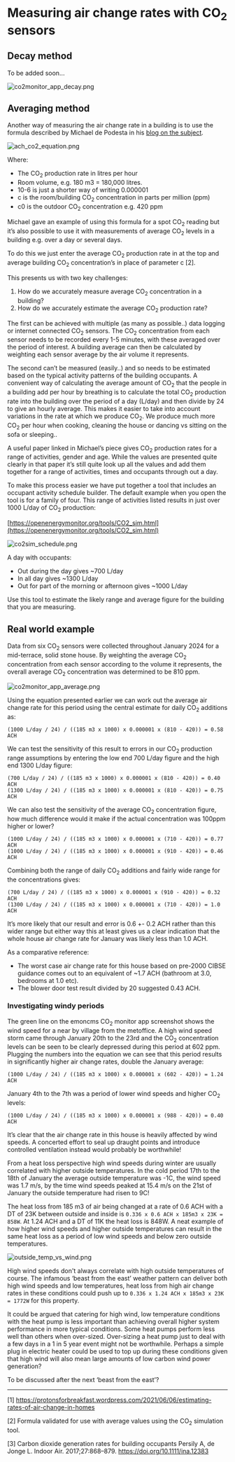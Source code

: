 # Measuring air change rates with CO<sub>2</sub> sensors

## Decay method

To be added soon...

![co2monitor_app_decay.png](img/co2monitor_app_decay.png)

## Averaging method

Another way of measuring the air change rate in a building is to use the formula described by Michael de Podesta in his [blog on the subject](https://protonsforbreakfast.wordpress.com/2021/06/06/estimating-rates-of-air-change-in-homes).

![ach_co2_equation.png](img/ach_co2_equation.png)

Where:

- The CO<sub>2</sub> production rate in litres per hour
- Room volume, e.g. 180 m3 = 180,000 litres.
- 10-6 is just a shorter way of writing 0.000001
- c is the room/building CO<sub>2</sub> concentration in parts per million (ppm)
- c0 is the outdoor CO<sub>2</sub> concentration e.g. 420 ppm

Michael gave an example of using this formula for a spot CO<sub>2</sub> reading but it’s also possible to use it with measurements of average CO<sub>2</sub> levels in a building e.g. over a day or several days. 

To do this we just enter the average CO<sub>2</sub> production rate in at the top and average building CO<sub>2</sub> concentration’s in place of parameter c [2]. 

This presents us with two key challenges:

1. How do we accurately measure average  CO<sub>2</sub> concentration in a building?
2. How do we accurately estimate the average CO<sub>2</sub> production rate?

The first can be achieved with multiple (as many as possible..) data logging or internet connected CO<sub>2</sub> sensors. The  CO<sub>2</sub> concentration from each sensor needs to be recorded every 1-5 minutes, with these averaged over the period of interest. A building average can then be calculated by weighting each sensor average by the air volume it represents.

The second can’t be measured (easily..) and so needs to be estimated based on the typical activity patterns of the building occupants. A convenient way of calculating the average amount of CO<sub>2</sub> that the people in a building add per hour by breathing is to calculate the total  CO<sub>2</sub> production rate into the building over the period of a day (L/day) and then divide by 24 to give an hourly average. This makes it easier to take into account variations in the rate at which we produce CO<sub>2</sub>. We produce much more CO<sub>2</sub> per hour when cooking, cleaning the house or dancing vs sitting on the sofa or sleeping..

A useful paper linked in Michael’s piece gives CO<sub>2</sub> production rates for a range of activities, gender and age. While the values are presented quite clearly in that paper it’s still quite look up all the values and add them together for a range of activities, times and occupants through out a day.

To make this process easier we have put together a tool that includes an occupant activity schedule builder. The default example when you open the tool is for a family of four. This range of activities listed results in just over 1000 L/day of CO<sub>2</sub> production: 

[https://openenergymonitor.org/tools/CO2_sim.html](https://openenergymonitor.org/tools/CO2_sim.html)

![co2sim_schedule.png](img/co2sim_schedule.png)

A day with occupants:

- Out during the day gives ~700 L/day
- In all day gives ~1300 L/day
- Out for part of the morning or afternoon gives ~1000 L/day

Use this tool to estimate the likely range and average figure for the building that you are measuring.


## Real world example

Data from six CO<sub>2</sub> sensors were collected throughout January 2024 for a mid-terrace, solid stone house. By weighting the average CO<sub>2</sub> concentration from each sensor according to the volume it represents, the overall average CO<sub>2</sub> concentration was determined to be 810 ppm.

![co2monitor_app_average.png](img/co2monitor_app_average.png)

Using the equation presented earlier we can work out the average air change rate for this period using the central estimate for daily CO<sub>2</sub> additions as:

    (1000 L/day / 24) / ((185 m3 x 1000) x 0.000001 x (810 - 420)) = 0.58 ACH

We can test the sensitivity of this result to errors in our CO<sub>2</sub> production range assumptions by entering the low end 700 L/day figure and the high end 1300 L/day figure:

    (700 L/day / 24) / ((185 m3 x 1000) x 0.000001 x (810 - 420)) = 0.40 ACH
    (1300 L/day / 24) / ((185 m3 x 1000) x 0.000001 x (810 - 420)) = 0.75 ACH

We can also test the sensitivity of the average CO<sub>2</sub> concentration figure, how much difference would it make if the actual concentration was 100ppm higher or lower?

    (1000 L/day / 24) / ((185 m3 x 1000) x 0.000001 x (710 - 420)) = 0.77 ACH
    (1000 L/day / 24) / ((185 m3 x 1000) x 0.000001 x (910 - 420)) = 0.46 ACH

Combining both the range of daily CO<sub>2</sub> additions and fairly wide range for the concentrations gives: 

    (700 L/day / 24) / ((185 m3 x 1000) x 0.000001 x (910 - 420)) = 0.32 ACH
    (1300 L/day / 24) / ((185 m3 x 1000) x 0.000001 x (710 - 420)) = 1.0 ACH

It’s more likely that our result and error is 0.6 +- 0.2 ACH rather than this wider range but either way this at least gives us a clear indication that the whole house air change rate for January was likely less than 1.0 ACH.

As a comparative reference: 

- The worst case air change rate for this house based on pre-2000 CIBSE guidance comes out to an equivalent of ~1.7 ACH (bathroom at 3.0, bedrooms at 1.0 etc). 
- The blower door test result divided by 20 suggested 0.43 ACH.

### Investigating windy periods

The green line on the emoncms CO<sub>2</sub> monitor app screenshot shows the wind speed for a near by village from the metoffice. A high wind speed storm came through January 20th to the 23rd and the CO<sub>2</sub> concentration levels can be seen to be clearly depressed during this period at 602 ppm. Plugging the numbers into the equation we can see that this period results in significantly higher air change rates, double the January average:

    (1000 L/day / 24) / ((185 m3 x 1000) x 0.000001 x (602 - 420)) = 1.24 ACH

January 4th to the 7th was a period of lower wind speeds and higher CO<sub>2</sub> levels:

    (1000 L/day / 24) / ((185 m3 x 1000) x 0.000001 x (988 - 420)) = 0.40 ACH

It’s clear that the air change rate in this house is heavily affected by wind speeds. A concerted effort to seal up draught points and introduce controlled ventilation instead would probably be worthwhile!

From a heat loss perspective high wind speeds during winter are usually correlated with higher outside temperatures. In the cold period 17th to the 18th of January the average outside temperature was -1C, the wind speed was 1.7 m/s, by the time wind speeds peaked at 15.4 m/s on the 21st of January the outside temperature had risen to 9C!

The heat loss from 185 m3 of air being changed at a rate of 0.6 ACH with a DT of 23K between outside and inside is `0.336 x 0.6 ACH x 185m3 x 23K = 858W`. At 1.24 ACH and a DT of 11K the heat loss is 848W. A neat example of how higher wind speeds and higher outside temperatures can result in the same heat loss as a period of low wind speeds and below zero outside temperatures.

![outside_temp_vs_wind.png](img/outside_temp_vs_wind.png)

High wind speeds don't always correlate with high outside temperatures of course. The infamous ‘beast from the east’ weather pattern can deliver both high wind speeds and low temperatures, heat loss from high air change rates in these conditions could push up to `0.336 x 1.24 ACH x 185m3 x 23K = 1772W` for this property.

It could be argued that catering for high wind, low temperature conditions with the heat pump is less important than achieving overall higher system performance in more typical conditions. Some heat pumps perform less well than others when over-sized. Over-sizing a heat pump just to deal with a few days in a 1 in 5 year event might not be worthwhile. Perhaps a simple plug in electric heater could be used to top up during these conditions given that high wind will also mean large amounts of low carbon wind power generation?

To be discussed after the next ‘beast from the east’?

---

[1] https://protonsforbreakfast.wordpress.com/2021/06/06/estimating-rates-of-air-change-in-homes

[2] Formula validated for use with average values using the CO<sub>2</sub> simulation tool. 

[3] Carbon dioxide generation rates for building occupants Persily A, de Jonge L. Indoor Air. 2017;27:868–879. https://doi.org/10.1111/ina.12383
